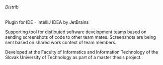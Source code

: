 ###### Distrib

Plugin for IDE - IntelliJ IDEA by JetBrains

Supporting tool for distibuted software development teams based on sending screenshots of code to other team mates. Screenshots are being sent based on shared work context of team members.

Developed at the Faculty of Informatics and Information Technology of the Slovak University of Technology as part of a master thesis project.
